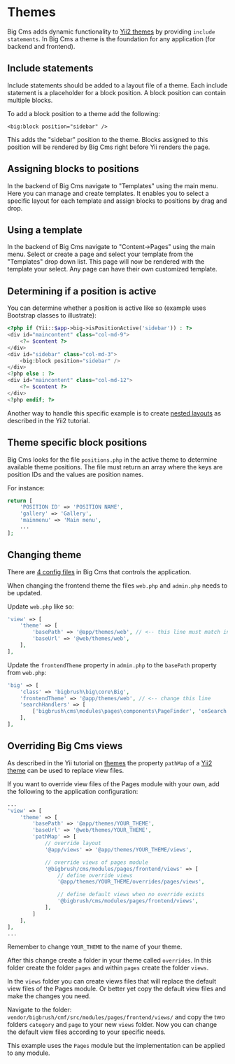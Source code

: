 # Themes

Big Cms adds dynamic functionality to [Yii2 themes](http://www.yiiframework.com/doc-2.0/guide-output-theming.html) by
providing `include statements`. In Big Cms a theme is the foundation for any application (for backend and frontend).


## Include statements <span id="include-statements"></span>

Include statements should be added to a layout file of a theme. Each include statement is a placeholder for a block position. A block
position can contain multiple blocks.

To add a block position to a theme add the following:

```
<big:block position="sidebar" />
```

This adds the "sidebar" position to the theme. Blocks assigned to this position will be rendered by Big Cms right before
Yii renders the page.


## Assigning blocks to positions <span id="templates-assigning-blocks"></span>

In the backend of Big Cms navigate to "Templates" using the main menu. Here you can manage and create templates. It enables you to
select a specific layout for each template and assign blocks to positions by drag and drop.


## Using a template <span id="using-a-template"></span>

In the backend of Big Cms navigate to "Content->Pages" using the main menu. Select or create a page and select your template from
the "Templates" drop down list. This page will now be rendered with the template your select. Any page can have their own customized
template.


## Determining if a position is active <span id="is-position-active"></span>

You can determine whether a position is active like so (example uses Bootstrap classes to illustrate):

~~~php
<?php if (Yii::$app->big->isPositionActive('sidebar')) : ?>
<div id="maincontent" class="col-md-9">
    <?= $content ?>
</div>
<div id="sidebar" class="col-md-3">
    <big:block position="sidebar" />
</div>
<?php else : ?>
<div id="maincontent" class="col-md-12">
    <?= $content ?>
</div>
<?php endif; ?>
~~~

Another way to handle this specific example is to create
[nested layouts](http://www.yiiframework.com/doc-2.0/guide-structure-views.html#nested-layouts) as described
in the Yii2 tutorial.

## Theme specific block positions

Big Cms looks for the file `positions.php` in the active theme to determine available theme positions. The
file must return an array where the keys are position IDs and the values are position names.

For instance:

~~~php
return [
    'POSITION ID' => 'POSITION NAME',
    'gallery' => 'Gallery',
    'mainmenu' => 'Main menu',
    ...
];
~~~


## Changing theme
There are [4 config files](introduction.md#configuration) in Big Cms that controls the application.

When changing the frontend theme the files `web.php` and `admin.php` needs to be updated.

Update `web.php` like so:

~~~php
'view' => [
    'theme' => [
        'basePath' => '@app/themes/web', // <-- this line must match in admin.php
        'baseUrl' => '@web/themes/web',
    ],
],
~~~

Update the `frontendTheme` property in `admin.php` to the `basePath` property from `web.php`:

~~~php
'big' => [
    'class' => 'bigbrush\big\core\Big',
    'frontendTheme' => '@app/themes/web', // <-- change this line
    'searchHandlers' => [
        ['bigbrush\cms\modules\pages\components\PageFinder', 'onSearch'],
    ],
],
~~~

## Overriding Big Cms views

As described in the Yii tutorial on [themes](http://www.yiiframework.com/doc-2.0/guide-output-theming.html)
the property `pathMap` of a [Yii2 theme](http://www.yiiframework.com/doc-2.0/yii-base-theme.html) can be
used to replace view files.

If you want to override view files of the Pages module with your own, add the following to the
application configuration:

~~~php
...
'view' => [
    'theme' => [
        'basePath' => '@app/themes/YOUR_THEME',
        'baseUrl' => '@web/themes/YOUR_THEME',
        'pathMap' => [
        	// override layout
            '@app/views' => '@app/themes/YOUR_THEME/views',

            // override views of pages module
            '@bigbrush/cms/modules/pages/frontend/views' => [
            	// define override views
                '@app/themes/YOUR_THEME/overrides/pages/views',

                // define default views when no override exists
                '@bigbrush/cms/modules/pages/frontend/views',
            ],
        ]
    ],
],
...
~~~

Remember to change `YOUR_THEME` to the name of your theme.

After this change create a folder in your theme called `overrides`. In this folder create the folder `pages`
and within `pages` create the folder `views`.

In the `views` folder you can create views files that will replace the default view files of the Pages module.
Or better yet copy the default view files and make the changes you need.

Navigate to the folder: `vendor/bigbrush/cmf/src/modules/pages/frontend/views/` and copy the two folders
`category` and `page` to your new `views` folder. Now you can change the default view files according to your specific needs.

This example uses the `Pages` module but the implementation can be applied to any module.
